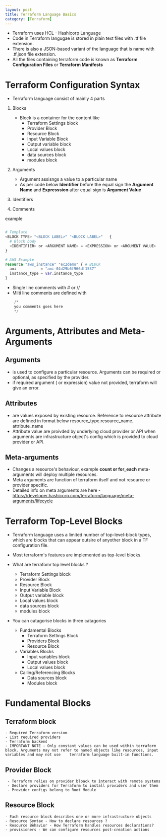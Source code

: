 ```yaml
---
layout: post
title: Terraform Language Basics
category: [Terraform]
---
```


- Terraform uses HCL - Hashicorp Language
- Code in Terraform langugae is stored in plain text files with .tf file extension.
- There is also a JSON-based variant of the language that is name with .tf.json  file extension.
- All the files containing terraform code is known as **Terraform Configuration Files** or **Terraform Manifests**


# Terraform Configuration Syntax
- Terraform language consist of mainly 4 parts

1. Blocks 
    - Block is a container for the content like 
        - Terraform Settings block
        - Provider Block
        - Resource Block
        - Input Variable Block
        - Output variable block
        - Local values block
        - data sources block
        - modules block

2. Arguments
    - Argument assisngs a value to a particular name
    - As per code below **Identifier** before the equal sign the **Argument Name** and **Expresssion** after equal sign is **Argument Value**
3. Identifiers
4. Comments

example
```terraform

# Template
<BLOCK TYPE> "<BLOCK LABEL>" "<BLOCK LABEL>"   {
  # Block body
  <IDENTIFIER> or <ARGUMENT NAME> = <EXPRESSION> or <ARGUMENT VALUE> 
}

# AWS Example
resource "aws_instance" "ec2demo" { # BLOCK
  ami           = "ami-04d29b6f966df1537" 
  instance_type = var.instance_type 
}
```

- Single line comments with # or //
- Milti line comments are defined with 
```terraform
    /* 
    you comments goes here
    */
```

# Arguments, Attributes and Meta-Arguments

## Arguments
- is used to configure a particular resource. Arguments can be required or optional, as specified by the provider. 
- if required argument ( or expression) value not provided, terraform will give an error.

## Attributes
- are values exposed by existing resource. Reference to resource attribute are defined in format below
  resource_type.resource_name. attribute_name
- Attribute value are proivded by underlying cloud provider or API when arguments are infrastructure object's config which is provided to cloud provider or API. 

## Meta-arguments
- Changes a resource's behaviour, example **count or for_each** meta-arguments will deploy multiple resources. 
- Meta arguments are function of terraform itself and not resource or provider specific. 
- Detailed info on meta arguments are here - https://developer.hashicorp.com/terraform/language/meta-arguments/lifecycle

# Terraform Top-Level Blocks
- Terraform language uses a limited number of top-level-block types, which are blocks that can appear outsire of anyother block in a TF configuration file. 
- Most terraform's features are implemented as top-level blocks. 
- What are terrafomr top level blocks ?
    - Terraform Settings block
    - Provider Block
    - Resource Block
    - Input Variable Block
    - Output variable block
    - Local values block
    - data sources block
    - modules block

- You can catagorise blocks in three catagories
    - Fundamental Blocks
        - Terraform Settings Block
        - Providers Block
        - Resource Block
    - Variables Blocks
        - Input variables block
        - Output values block
        - Local values block
    - Calling/Referencing Blocks
        - Data sources block
        - Modules block



# Fundamental Blocks
## Terraform block
    - Required Terraform version
    - List required providers
    - Terraform backend
    - IMPORTANT NOTE - Only constant values can be used within terraform block. Arguments may not refer to named objects like resources, input variables and may not use    terraform language built-in functions. 

## Provider Block
     - Terraform relies on provider bloack to interact with remote systems
     - Declare providers for Terraform to install providers and user them
     - Provider configs belong to Root Module

## Resource Block
    - Each resource block describes one or more infrastructure objects
    - Resource Syntax - How to declare resources ?
    - Resource Behavior - How Terraform handles resources declarations?
    - provisioners - We can configure resources post-creation actions